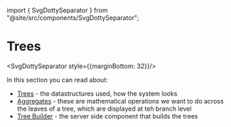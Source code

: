 import { SvgDottySeparator } from "@site/src/components/SvgDottySeparator";

# Trees

<SvgDottySeparator style={{marginBottom: 32}}/>

In this section you can read about:

- [Trees](trees.md) - the datastructures used, how the system looks
- [Aggregates](aggregates.md) - these are mathematical operations we want to do across the leaves of a tree, which are displayed at teh branch level
- [Tree Builder](tree_builder.md) - the server side component that builds the trees
